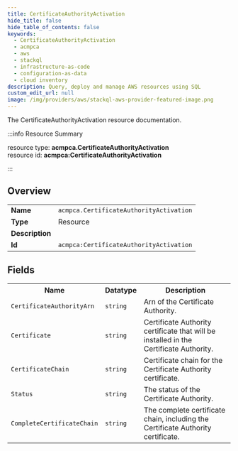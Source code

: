 ```yaml
---
title: CertificateAuthorityActivation
hide_title: false
hide_table_of_contents: false
keywords:
  - CertificateAuthorityActivation
  - acmpca
  - aws
  - stackql
  - infrastructure-as-code
  - configuration-as-data
  - cloud inventory
description: Query, deploy and manage AWS resources using SQL
custom_edit_url: null
image: /img/providers/aws/stackql-aws-provider-featured-image.png
---
```

The CertificateAuthorityActivation resource documentation.

:::info Resource Summary

<div class="row">
<div class="providerDocColumn">
<span>resource type:&nbsp;<b>acmpca.CertificateAuthorityActivation</b></span><br />
<span>resource id:&nbsp;<b>acmpca:CertificateAuthorityActivation</b></span><br />
</div>
</div>

:::

## Overview
<table><tbody>
<tr><td><b>Name</b></td><td><code>acmpca.CertificateAuthorityActivation</code></td></tr>
<tr><td><b>Type</b></td><td>Resource</td></tr>
<tr><td><b>Description</b></td><td></td></tr>
<tr><td><b>Id</b></td><td><code>acmpca:CertificateAuthorityActivation</code></td></tr>
</tbody></table>

## Fields
<table><tbody>
<tr><th>Name</th><th>Datatype</th><th>Description</th></tr>
<tr><td><code>CertificateAuthorityArn</code></td><td><code>string</code></td><td>Arn of the Certificate Authority.</td></tr><tr><td><code>Certificate</code></td><td><code>string</code></td><td>Certificate Authority certificate that will be installed in the Certificate Authority.</td></tr><tr><td><code>CertificateChain</code></td><td><code>string</code></td><td>Certificate chain for the Certificate Authority certificate.</td></tr><tr><td><code>Status</code></td><td><code>string</code></td><td>The status of the Certificate Authority.</td></tr><tr><td><code>CompleteCertificateChain</code></td><td><code>string</code></td><td>The complete certificate chain, including the Certificate Authority certificate.</td></tr>
</tbody></table>